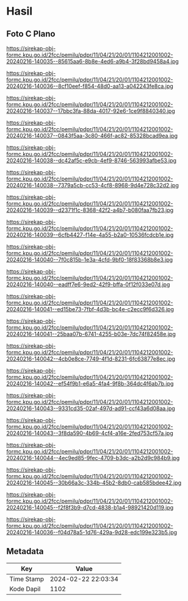 # Hasil

## Foto C Plano

https://sirekap-obj-formc.kpu.go.id/2fcc/pemilu/pdpr/11/04/21/20/01/1104212001002-20240216-140035--85615aa6-8b8e-4ed6-a9b4-3f28bd9458a4.jpg

https://sirekap-obj-formc.kpu.go.id/2fcc/pemilu/pdpr/11/04/21/20/01/1104212001002-20240216-140036--8cf10eef-f854-48d0-aa13-a042243fe8ca.jpg

https://sirekap-obj-formc.kpu.go.id/2fcc/pemilu/pdpr/11/04/21/20/01/1104212001002-20240216-140037--17bbc3fa-88da-4017-92e6-1ce9f8840340.jpg

https://sirekap-obj-formc.kpu.go.id/2fcc/pemilu/pdpr/11/04/21/20/01/1104212001002-20240216-140037--0843f5aa-3c80-466f-ac82-85328bcad9ea.jpg

https://sirekap-obj-formc.kpu.go.id/2fcc/pemilu/pdpr/11/04/21/20/01/1104212001002-20240216-140038--dc42af5c-e9cb-4ef9-8746-563993afbe53.jpg

https://sirekap-obj-formc.kpu.go.id/2fcc/pemilu/pdpr/11/04/21/20/01/1104212001002-20240216-140038--7379a5cb-cc53-4cf8-8968-9d4e728c32d2.jpg

https://sirekap-obj-formc.kpu.go.id/2fcc/pemilu/pdpr/11/04/21/20/01/1104212001002-20240216-140039--d2371f1c-8368-42f2-a4b7-b080faa7fb23.jpg

https://sirekap-obj-formc.kpu.go.id/2fcc/pemilu/pdpr/11/04/21/20/01/1104212001002-20240216-140039--6cfb4427-f14e-4a55-b2a0-10536fcdcb1e.jpg

https://sirekap-obj-formc.kpu.go.id/2fcc/pemilu/pdpr/11/04/21/20/01/1104212001002-20240216-140040--7f0c815b-1e3a-4cfd-9bf0-18f83368b8e3.jpg

https://sirekap-obj-formc.kpu.go.id/2fcc/pemilu/pdpr/11/04/21/20/01/1104212001002-20240216-140040--eadff7e6-9ed2-42f9-bffa-0f12f033e07d.jpg

https://sirekap-obj-formc.kpu.go.id/2fcc/pemilu/pdpr/11/04/21/20/01/1104212001002-20240216-140041--ed15be73-7fbf-4d3b-bc4e-c2ecc9f6d326.jpg

https://sirekap-obj-formc.kpu.go.id/2fcc/pemilu/pdpr/11/04/21/20/01/1104212001002-20240216-140041--25baa07b-6741-4255-b03e-7dc74f82458e.jpg

https://sirekap-obj-formc.kpu.go.id/2fcc/pemilu/pdpr/11/04/21/20/01/1104212001002-20240216-140042--4cb0e8ce-7749-4f1d-8231-6fc63877e8ec.jpg

https://sirekap-obj-formc.kpu.go.id/2fcc/pemilu/pdpr/11/04/21/20/01/1104212001002-20240216-140042--ef54f9b1-e6a5-4fa4-9f8b-364dc4f6ab7b.jpg

https://sirekap-obj-formc.kpu.go.id/2fcc/pemilu/pdpr/11/04/21/20/01/1104212001002-20240216-140043--9331cd35-02af-497d-ad91-ccf43a6d08aa.jpg

https://sirekap-obj-formc.kpu.go.id/2fcc/pemilu/pdpr/11/04/21/20/01/1104212001002-20240216-140043--3f8da590-4b69-4cf4-a16e-2fed753cf57a.jpg

https://sirekap-obj-formc.kpu.go.id/2fcc/pemilu/pdpr/11/04/21/20/01/1104212001002-20240216-140044--4ec9ed85-9fec-4709-b3dc-a2b2d9c984b9.jpg

https://sirekap-obj-formc.kpu.go.id/2fcc/pemilu/pdpr/11/04/21/20/01/1104212001002-20240216-140045--30b66a3c-334b-45b2-8db0-cab585bdee42.jpg

https://sirekap-obj-formc.kpu.go.id/2fcc/pemilu/pdpr/11/04/21/20/01/1104212001002-20240216-140045--f2f8f3b9-d7cd-4838-b1a4-98921420d119.jpg

https://sirekap-obj-formc.kpu.go.id/2fcc/pemilu/pdpr/11/04/21/20/01/1104212001002-20240216-140036--f04d78a5-1d76-429a-9d28-edc199e323b5.jpg


## Metadata

| Key        | Value               |
| ---------- | ------------------- |
| Time Stamp | 2024-02-22 22:03:34 |
| Kode Dapil | 1102                |



